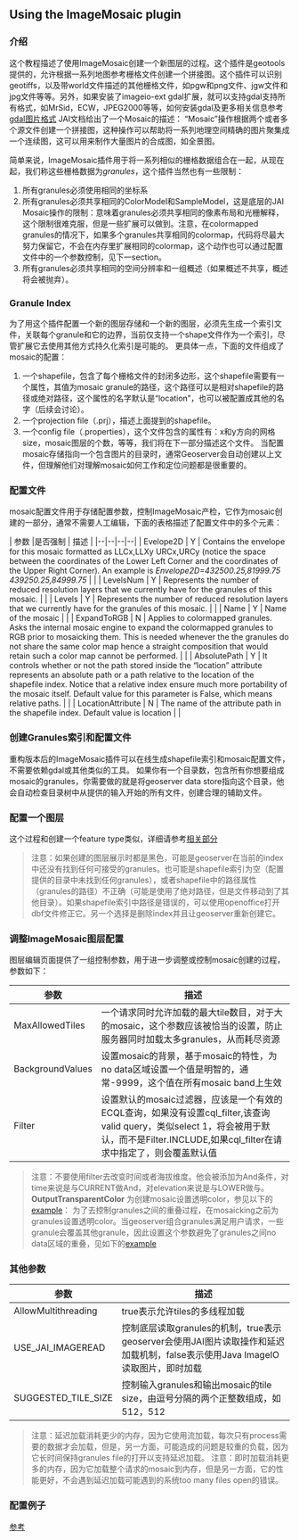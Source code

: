 ##  Using the ImageMosaic plugin
### 介绍
这个教程描述了使用ImageMosaic创建一个新图层的过程。这个插件是geotools提供的，允许根据一系列地图参考栅格文件创建一个拼接图。这个插件可以识别geotiffs，以及带world文件描述的其他栅格文件，如pgw和png文件、jgw文件和jpg文件等等。另外，如果安装了imageio-ext gdal扩展，就可以支持gdal支持所有格式，如MrSid，ECW，JPEG2000等等，如何安装gdal及更多相关信息参考[gdal图片格式](http://docs.geoserver.org/2.8.1/user/data/raster/gdal.html#data-gdal)
JAI文档给出了一个Mosaic的描述：
“Mosaic”操作根据两个或者多个源文件创建一个拼接图，这种操作可以帮助将一系列地理空间精确的图片聚集成一个连续图，这可以用来制作大量图片的合成图，如全景图。

简单来说，ImageMosaic插件用于将一系列相似的栅格数据组合在一起，从现在起，我们称这些栅格数据为*granules*，这个插件当然也有一些限制：
 1. 所有granules必须使用相同的坐标系
 2. 所有granules必须共享相同的ColorModel和SampleModel，这是底层的JAI Mosaic操作的限制：意味着granules必须共享相同的像素布局和光栅解释，这个限制很难克服，但是一些扩展可以做到。注意，在colormapped granules的情况下，如果多个granules共享相同的colormap，代码将尽最大努力保留它，不会在内存里扩展相同的colormap，这个动作也可以通过配置文件中的一个参数控制，见下一section。
 3. 所有granules必须共享相同的空间分辨率和一组概述（如果概述不共享，概述将会被抛弃）。
 
 ### Granule Index
为了用这个插件配置一个新的图层存储和一个新的图层，必须先生成一个索引文件，关联每个granule和它的边界，当前仅支持一个shape文件作为一个索引，尽管扩展它去使用其他方式持久化索引是可能的。
更具体一点，下面的文件组成了mosaic的配置：
1. 一个shapefile，包含了每个栅格文件的封闭多边形，这个shapefile需要有一个属性，其值为mosaic granule的路径，这个路径可以是相对shapefile的路径或绝对路径，这个属性的名字默认是“location”，也可以被配置成其他的名字（后续会讨论）。
2. 一个projection file（.prj），描述上面提到的shapefile。
3. 一个config file（.properties），这个文件包含的属性有：x和y方向的网格size，mosaic图层的个数，等等，我们将在下一部分描述这个文件。
当配置mosaic存储指向一个包含图片的目录时，通常Geoserver会自动创建以上文件，但理解他们对理解mosaic如何工作和定位问题都是很重要的。

### 配置文件
mosaic配置文件用于存储配置参数，控制ImageMosaic产检，它作为mosaic创建的一部分，通常不需要人工编辑，下面的表格描述了配置文件中的多个元素：

| 参数 |是否强制  | 描述 |
|--|--|--|--|
| Evelope2D | Y | Contains the envelope for this mosaic formatted as LLCx,LLXy URCx,URCy (notice the space between the coordinates of the Lower Left Corner and the coordinates of the Upper Right Corner). An example is _Envelope2D=432500.25,81999.75 439250.25,84999.75_ |  |
| LevelsNum | Y | Represents the number of reduced resolution layers that we currently have for the granules of this mosaic. |  |
| Levels | Y | Represents the number of reduced resolution layers that we currently have for the granules of this mosaic. |  |
| Name | Y | Name of the mosaic |  |
| ExpandToRGB | N | Applies to colormapped granules. Asks the internal mosaic engine to expand the colormapped granules to RGB prior to mosaicking them. This is needed whenever the the granules do not share the same color map hence a straight composition that would retain such a color map cannot be performed. |  |
| AbsolutePath | Y |  It controls whether or not the path stored inside the “location” attribute represents an absolute path or a path relative to the location of the shapefile index. Notice that a relative index ensure much more portability of the mosaic itself. Default value for this parameter is False, which means relative paths. |  |
| LocationAttribute | N | The name of the attribute path in the shapefile index. Default value is  location |  |


### 创建Granules索引和配置文件
重构版本后的ImageMosaic插件可以在线生成shapefile索引和mosaic配置文件，不需要依赖gdal或其他类似的工具。
如果你有一个目录数，包含所有你想要组成mosaic的granules，你需要做的就是将geoserver data store指向这个目录，他会自动检查目录树中从提供的输入开始的所有文件，创建合理的辅助文件。

### 配置一个图层
这个过程和创建一个feature type类似，详细请参考[相关部分](http://docs.geoserver.org/2.8.1/user/tutorials/image_mosaic_plugin/imagemosaic.html#configuring-a-coverage-in-geoserver)

> 注意：如果创建的图层展示时都是黑色，可能是geoserver在当前的index中还没有找到任何可接受的granules。也可能是shapefile索引为空（配置提供的目录中未找到任何granules），或者shapefile中的路径属性（granules的路径）不正确（可能是使用了绝对路径，但是文件移动到了其他目录）。如果shapefile索引中路径是错误的，可以使用openoffice打开dbf文件修正它。另一个选择是删除index并且让geoserver重新创建它。

### 调整ImageMosaic图层配置
图层编辑页面提供了一组控制参数，用于进一步调整或控制mosaic创建的过程，参数如下：

| 参数 | 描述 |
|--|--|
| MaxAllowedTiles | 一个请求同时允许加载的最大tile数目，对于大的mosaic，这个参数应该被恰当的设置，防止服务器同时加载太多granules，从而耗尽资源 |
| BackgroundValues | 设置mosaic的背景，基于mosaic的特性，为no data区域设置一个值是明智的，通常-9999，这个值在所有mosaic band上生效 |
| Filter | 设置默认的mosaic过滤器，应该是一个有效的ECQL查询，如果没有设置cql_filter,该查询 valid query，类似select 1，将会被用于默认，而不是Filter.INCLUDE,如果cql_filter在请求中指定了，则会覆盖默认值 |

> 注意：不要使用filter去改变时间或者海拔维度。他会被添加为And条件，对time来说是与CURRENT做And，对elevation来说是与LOWER做与。
> **OutputTransparentColor**
> 为创建mosaic设置透明color，参见以下的[example](http://docs.geoserver.org/2.8.1/user/tutorials/image_mosaic_plugin/imagemosaic.html#tweaking-an-imagemosaic-coveragestore)：
> 为了去控制granules之间的重叠过程，在mosaicking之前为granules设置透明color。当geoserver组合granules满足用户请求，一些granule会覆盖其他granule，因此设置这个参数避免了granules之间no data区域的重叠，见如下的[example](http://docs.geoserver.org/2.8.1/user/tutorials/image_mosaic_plugin/imagemosaic.html#tweaking-an-imagemosaic-coveragestore)

### 其他参数
| 参数 | 描述 |
|--|--|
| AllowMultithreading | true表示允许tiles的多线程加载 |
| USE_JAI_IMAGEREAD | 控制底层读取granules的机制，true表示geoserver会使用JAI图片读取操作和延迟加载机制，false表示使用Java ImageIO读取图片，即时加载 |
| SUGGESTED_TILE_SIZE | 控制输入granules和输出mosaic的tile size，由逗号分隔的两个正整数组成，如512，512 |

> 注意：延迟加载消耗更少的内存，因为它使用流加载，每次只有process需要的数据才会加载，但是，另一方面，可能造成的问题是较重的负载，因为它长时间保持granules file的打开以支持延迟加载。
> 注意：即时加载消耗更多的内存，因为它加载整个请求的mosaic到内存，但是另一方面，它的性能更好，不会遇到延迟加载可能遇到的系统too many files open的错误。

### 配置例子
[参考](http://docs.geoserver.org/2.8.1/user/tutorials/image_mosaic_plugin/imagemosaic.html#configuration-examples)
